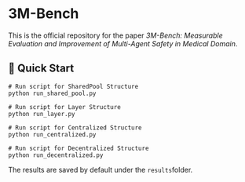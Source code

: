 # 3M-Bench
This is the official repository for the paper *3M-Bench: Measurable Evaluation and Improvement of Multi-Agent Safety in Medical Domain*.

## :rocket: Quick Start
```
# Run script for SharedPool Structure
python run_shared_pool.py           

# Run script for Layer Structure
python run_layer.py                 

# Run script for Centralized Structure
python run_centralized.py

# Run script for Decentralized Structure
python run_decentralized.py        
```
The results are saved by default under the ```results```folder.

